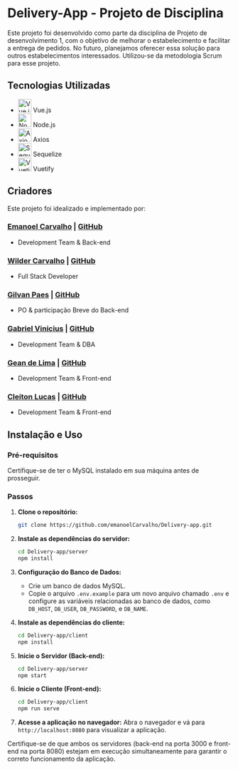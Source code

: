 # Delivery-App - Projeto de Disciplina

Este projeto foi desenvolvido como parte da disciplina de Projeto de desenvolvimento 1, com o objetivo de melhorar o estabelecimento e facilitar a entrega de pedidos. No futuro, planejamos oferecer essa solução para outros estabelecimentos interessados. Utilizou-se da metodologia Scrum para esse projeto.

## Tecnologias Utilizadas

- <img src="https://vuejs.org/images/logo.png" alt="Vue.js" width="30" height="30"> Vue.js
- <img src="https://nodejs.org/static/images/logos/nodejs-new-pantone-black.svg" alt="Node.js" width="30" height="30"> Node.js
- <img src="https://axios-http.com/assets/logo.svg" alt="Axios" width="30" height="30"> Axios
- <img src="https://sequelize.org/img/logo.svg" alt="Sequelize" width="30" height="30"> Sequelize
- <img src="https://cdn.vuetifyjs.com/images/logos/logo.svg" alt="Vuetify" width="30" height="30"> Vuetify

## Criadores

Este projeto foi idealizado e implementado por:


### [Emanoel Carvalho](https://www.linkedin.com/in/emanoelCarvalho/) | [GitHub](https://github.com/emanoelCarvalho/)
- Development Team & Back-end

### [Wilder Carvalho](https://www.linkedin.com/in/wilder-carvalho/) | [GitHub](http://github.com/wcarvalho98/)
- Full Stack Developer

### [Gilvan Paes](https://www.linkedin.com/in/gilvan-p-920631141/) | [GitHub](https://github.com/Gvjunior)
- PO & participação Breve do Back-end

### [Gabriel Vinicius]([https://www.linkedin.com/in/gabriel-vinicius-4b7b96254]) | [GitHub](https://github.com/Gabxxxx)
- Development Team & DBA

### [Gean de Lima](link_para_o_linkedin) | [GitHub](https://github.com/Foccuns169)
- Development Team & Front-end

### [Cleiton Lucas](link_para_o_linkedin) | [GitHub](https://github.com/CleitonLucas)
- Development Team & Front-end

## Instalação e Uso

### Pré-requisitos

Certifique-se de ter o MySQL instalado em sua máquina antes de prosseguir.

### Passos

1. **Clone o repositório:**
    ```bash
    git clone https://github.com/emanoelCarvalho/Delivery-app.git
    ```

2. **Instale as dependências do servidor:**
    ```bash
    cd Delivery-app/server
    npm install
    ```

3. **Configuração do Banco de Dados:**
    - Crie um banco de dados MySQL.
    - Copie o arquivo `.env.example` para um novo arquivo chamado `.env` e configure as variáveis relacionadas ao banco de dados, como `DB_HOST`, `DB_USER`, `DB_PASSWORD`, e `DB_NAME`.

5. **Instale as dependências do cliente:**
    ```bash
    cd Delivery-app/client
    npm install
    ```

6. **Inicie o Servidor (Back-end):**
    ```bash
    cd Delivery-app/server
    npm start
    ```

7. **Inicie o Cliente (Front-end):**
    ```bash
    cd Delivery-app/client
    npm run serve
    ```

8. **Acesse a aplicação no navegador:**
    Abra o navegador e vá para `http://localhost:8080` para visualizar a aplicação.

Certifique-se de que ambos os servidores (back-end na porta 3000 e front-end na porta 8080) estejam em execução simultaneamente para garantir o correto funcionamento da aplicação.